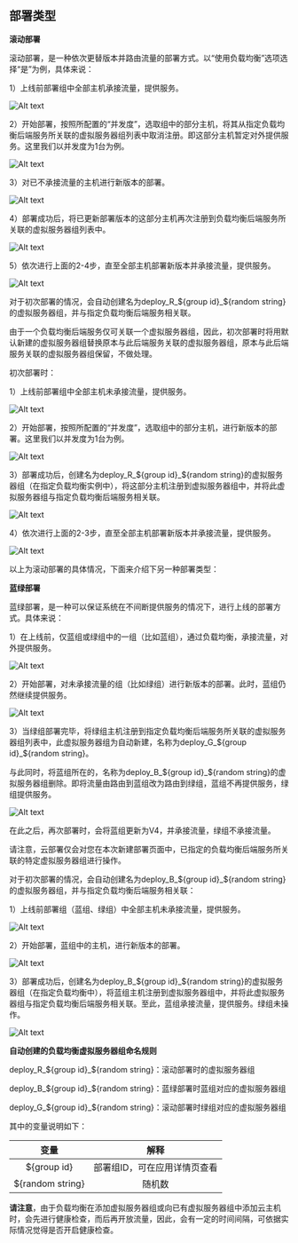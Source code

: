 ## 部署类型

**滚动部署**

滚动部署，是一种依次更替版本并路由流量的部署方式。以“使用负载均衡”选项选择“是”为例，具体来说：

1）上线前部署组中全部主机承接流量，提供服务。

![Alt text](https://github.com/jdcloudcom/cn/blob/codedeploy/image/CodeDeploy/rollingdeploy1.png)

2）开始部署，按照所配置的“并发度”，选取组中的部分主机，将其从指定负载均衡后端服务所关联的虚拟服务器组列表中取消注册。即这部分主机暂定对外提供服务。这里我们以并发度为1台为例。

![Alt text](https://github.com/jdcloudcom/cn/blob/codedeploy/image/CodeDeploy/rollingdeploy2.png)

3）对已不承接流量的主机进行新版本的部署。

![Alt text](https://github.com/jdcloudcom/cn/blob/codedeploy/image/CodeDeploy/rollingdeploy3.png)

4）部署成功后，将已更新部署版本的这部分主机再次注册到负载均衡后端服务所关联的虚拟服务器组列表中。

![Alt text](https://github.com/jdcloudcom/cn/blob/codedeploy/image/CodeDeploy/rollingdeploy4.png)

5）依次进行上面的2-4步，直至全部主机部署新版本并承接流量，提供服务。

![Alt text](https://github.com/jdcloudcom/cn/blob/codedeploy/image/CodeDeploy/rollingdeploy5.png)


对于初次部署的情况，会自动创建名为deploy_R_${group id}_${random string}的虚拟服务器组，并与指定负载均衡后端服务相关联。

由于一个负载均衡后端服务仅可关联一个虚拟服务器组，因此，初次部署时将用默认新建的虚拟服务器组替换原本与此后端服务关联的虚拟服务器组，原本与此后端服务关联的虚拟服务器组保留，不做处理。

初次部署时：

1）上线前部署组中全部主机未承接流量，提供服务。

![Alt text](https://github.com/jdcloudcom/cn/blob/codedeploy/image/CodeDeploy/rollingdeploy6.png)

2）开始部署，按照所配置的“并发度”，选取组中的部分主机，进行新版本的部署。这里我们以并发度为1台为例。

![Alt text](https://github.com/jdcloudcom/cn/blob/codedeploy/image/CodeDeploy/rollingdeploy7.png)

3）部署成功后，创建名为deploy_R_${group id}_${random string}的虚拟服务器组（在指定负载均衡实例中），将这部分主机注册到虚拟服务器组中，并将此虚拟服务器组与指定负载均衡后端服务相关联。

![Alt text](https://github.com/jdcloudcom/cn/blob/codedeploy/image/CodeDeploy/rollingdeploy8.png)

4）依次进行上面的2-3步，直至全部主机部署新版本并承接流量，提供服务。

![Alt text](https://github.com/jdcloudcom/cn/blob/codedeploy/image/CodeDeploy/rollingdeploy9.png)

以上为滚动部署的具体情况，下面来介绍下另一种部署类型：

**蓝绿部署**

蓝绿部署，是一种可以保证系统在不间断提供服务的情况下，进行上线的部署方式。具体来说：

1）在上线前，仅蓝组或绿组中的一组（比如蓝组），通过负载均衡，承接流量，对外提供服务。

![Alt text](https://github.com/jdcloudcom/cn/blob/codedeploy/image/CodeDeploy/bluegreendeploy1.png)

2）开始部署，对未承接流量的组（比如绿组）进行新版本的部署。此时，蓝组仍然继续提供服务。

![Alt text](https://github.com/jdcloudcom/cn/blob/codedeploy/image/CodeDeploy/bluegreendeploy2.png)

3）当绿组部署完毕，将绿组主机注册到指定负载均衡后端服务所关联的虚拟服务器组列表中，此虚拟服务器组为自动新建，名称为deploy_G_${group id}_${random string}。

与此同时，将蓝组所在的，名称为deploy_B_${group id}_${random string}的虚拟服务器组删除。即将流量由路由到蓝组改为路由到绿组，蓝组不再提供服务，绿组提供服务。

![Alt text](https://github.com/jdcloudcom/cn/blob/codedeploy/image/CodeDeploy/bluegreendeploy3.png)

在此之后，再次部署时，会将蓝组更新为V4，并承接流量，绿组不承接流量。

请注意，云部署仅会对您在本次新建部署页面中，已指定的负载均衡后端服务所关联的特定虚拟服务器组进行操作。

对于初次部署的情况，会自动创建名为deploy_B_${group id}_${random string}的虚拟服务器组，并与指定负载均衡后端服务相关联：

1）上线前部署组（蓝组、绿组）中全部主机未承接流量，提供服务。

![Alt text](https://github.com/jdcloudcom/cn/blob/codedeploy/image/CodeDeploy/bluegreendeploy4.png)

2）开始部署，蓝组中的主机，进行新版本的部署。

![Alt text](https://github.com/jdcloudcom/cn/blob/codedeploy/image/CodeDeploy/bluegreendeploy5.png)

3）部署成功后，创建名为deploy_B_${group id}_${random string}的虚拟服务器组（在指定负载均衡中），将蓝组主机注册到虚拟服务器组中，并将此虚拟服务器组与指定负载均衡后端服务相关联。至此，蓝组承接流量，提供服务。绿组未操作。

![Alt text](https://github.com/jdcloudcom/cn/blob/codedeploy/image/CodeDeploy/bluegreendeploy6.png)


**自动创建的负载均衡虚拟服务器组命名规则**

deploy_R_${group id}_${random string}：滚动部署时的虚拟服务器组

deploy_B_${group id}_${random string}：蓝绿部署时蓝组对应的虚拟服务器组

deploy_G_${group id}_${random string}：滚动部署时绿组对应的虚拟服务器组

其中的变量说明如下：

| 变量      |    解释 |
| :--------: | :--------:|
| ${group id}  | 部署组ID，可在应用详情页查看 |
| ${random string}  | 随机数 |

**请注意**，由于负载均衡在添加虚拟服务器组或向已有虚拟服务器组中添加云主机时，会先进行健康检查，而后再开放流量，因此，会有一定的时间间隔，可依据实际情况觉得是否开启健康检查。
